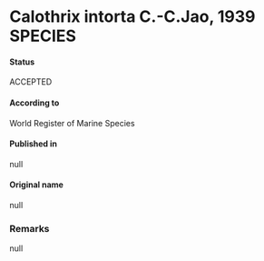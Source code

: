 Calothrix intorta C.-C.Jao, 1939 SPECIES
=======

#### Status
ACCEPTED

#### According to
World Register of Marine Species

#### Published in
null

#### Original name
null

### Remarks
null
